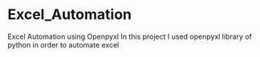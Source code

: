 # Excel_Automation
Excel Automation using Openpyxl
In this project I used openpyxl library of python in order to automate excel 
